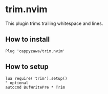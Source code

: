 # trim.nvim

This plugin trims trailing whitespace and lines.

## How to install

```vim
Plug 'cappyzawa/trim.nvim'
```

## How to setup

```vim
lua require('trim').setup()
" optional
autocmd BufWritePre * Trim
```
